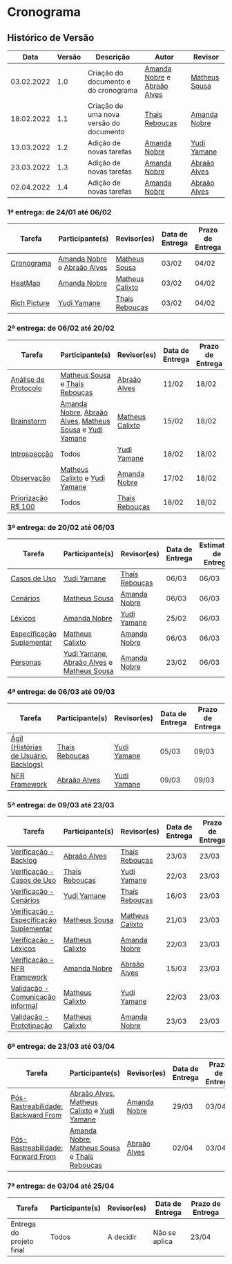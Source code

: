 # Cronograma

## Histórico de Versão

| Data       | Versão | Descrição                               | Autor                                                                                        | Revisor                                        |
| ---------- | ------ | --------------------------------------- | -------------------------------------------------------------------------------------------- | ---------------------------------------------- |
| 03.02.2022 | 1.0    | Criação do documento e do cronograma    | [Amanda Nobre](https://github.com/AmandaNbr) e [Abraão Alves](https://github.com/Abraao1231) | [Matheus Sousa](https://github.com/gatotabaco) |
| 18.02.2022 | 1.1    | Criação de uma nova versão do documento | [Thais Rebouças](https://github.com/Thais-ra)                                                | [Amanda Nobre](https://github.com/AmandaNbr)   |
| 13.03.2022 | 1.2    | Adição de novas tarefas                 | [Amanda Nobre](https://github.com/AmandaNbr)                                                 | [Yudi Yamane](https://github.com/yudi-azvd)    |
| 23.03.2022 | 1.3    | Adição de novas tarefas                 | [Amanda Nobre](https://github.com/AmandaNbr)                                                 | [Abraão Alves](https://github.com/Abraao1231)  |
| 02.04.2022 | 1.4    | Adição de novas tarefas                 | [Amanda Nobre](https://github.com/AmandaNbr)                                                 | [Abraão Alves](https://github.com/Abraao1231)  |

### 1ª entrega: de 24/01 até 06/02

| Tarefa                                                                                                   | Participante(s)                                                                              | Revisor(es)                                      | Data de Entrega | Prazo de Entrega |
| -------------------------------------------------------------------------------------------------------- | -------------------------------------------------------------------------------------------- | ------------------------------------------------ | --------------- | ---------------- |
| [Cronograma](https://requisitos-de-software.github.io/2021.2-AntennaPod/planejamento/cronograma/)        | [Amanda Nobre](https://github.com/AmandaNbr) e [Abraão Alves](https://github.com/Abraao1231) | [Matheus Sousa](https://github.com/gatotabaco)   | 03/02           | 04/02            |
| [HeatMap](https://requisitos-de-software.github.io/2021.2-AntennaPod/planejamento/heatmap/)              | [Amanda Nobre](https://github.com/AmandaNbr)                                                 | [Matheus Calixto](https://github.com/matheuscvp) | 03/02           | 04/02            |
| [Rich Picture](https://requisitos-de-software.github.io/2021.2-AntennaPod/pre-rastreamento/richPicture/) | [Yudi Yamane](https://github.com/yudi-azvd)                                                  | [Thais Rebouças](https://github.com/Thais-ra)    | 03/02           | 04/02            |

### 2ª entrega: de 06/02 até 20/02

| Tarefa                                                                                                          | Participante(s)                                                                                                                                                                           | Revisor(es)                                      | Data de Entrega | Prazo de Entrega |
| --------------------------------------------------------------------------------------------------------------- | ----------------------------------------------------------------------------------------------------------------------------------------------------------------------------------------- | ------------------------------------------------ | --------------- | ---------------- |
| [Análise de Protocolo](https://requisitos-de-software.github.io/2021.2-AntennaPod/elicitacao/analiseProtocolo/) | [Matheus Sousa](https://github.com/gatotabaco) e [Thais Rebouças](https://github.com/Thais-ra)                                                                                            | [Abraão Alves](https://github.com/Abraao1231)    | 11/02           | 18/02            |
| [Brainstorm](https://requisitos-de-software.github.io/2021.2-AntennaPod/elicitacao/brainstorm/)                 | [Amanda Nobre](https://github.com/AmandaNbr), [Abraão Alves](https://github.com/Abraao1231), [Matheus Sousa](https://github.com/gatotabaco) e [Yudi Yamane](https://github.com/yudi-azvd) | [Matheus Calixto](https://github.com/matheuscvp) | 15/02           | 18/02            |
| [Introspecção](https://requisitos-de-software.github.io/2021.2-AntennaPod/elicitacao/introspeccao/)             | Todos                                                                                                                                                                                     | [Yudi Yamane](https://github.com/yudi-azvd)      | 18/02           | 18/02            |
| [Observação](https://requisitos-de-software.github.io/2021.2-AntennaPod/elicitacao/observacao/)                 | [Matheus Calixto](https://github.com/matheuscvp) e [Yudi Yamane](https://github.com/yudi-azvd)                                                                                            | [Amanda Nobre](https://github.com/AmandaNbr)     | 17/02           | 18/02            |
| [Priorização R$ 100](https://requisitos-de-software.github.io/2021.2-AntennaPod/elicitacao/100reais/)           | Todos                                                                                                                                                                                     | [Thais Rebouças](https://github.com/Thais-ra)    | 18/02           | 18/02            |

### 3ª entrega: de 20/02 até 06/03

| Tarefa                                                                                                                      | Participante(s)                                                                                                                             | Revisor(es)                                   | Data de Entrega | Estimativa de Entrega |
| --------------------------------------------------------------------------------------------------------------------------- | ------------------------------------------------------------------------------------------------------------------------------------------- | --------------------------------------------- | --------------- | --------------------- |
| [Casos de Uso](https://requisitos-de-software.github.io/2021.2-AntennaPod/modelagem/casosDeUso/casosDeUso/)                 | [Yudi Yamane](https://github.com/yudi-azvd)                                                                                                 | [Thaís Rebouças](https://github.com/Thais-ra) | 06/03           | 06/03                 |
| [Cenários](https://requisitos-de-software.github.io/2021.2-AntennaPod/modelagem/cenarios/)                                  | [Matheus Sousa](https://github.com/gatotabaco)                                                                                              | [Amanda Nobre](https://github.com/AmandaNbr)  | 06/03           | 06/03                 |
| [Léxicos](https://requisitos-de-software.github.io/2021.2-AntennaPod/modelagem/lexicos/)                                    | [Amanda Nobre](https://github.com/AmandaNbr)                                                                                                | [Yudi Yamane](https://github.com/yudi-azvd)   | 25/02           | 06/03                 |
| [Especificação Suplementar](https://requisitos-de-software.github.io/2021.2-AntennaPod/modelagem/especificacaoSuplementar/) | [Matheus Calixto](https://github.com/matheuscvp)                                                                                            | [Amanda Nobre](https://github.com/AmandaNbr)  | 06/03           | 06/03                 |
| [Personas](https://requisitos-de-software.github.io/2021.2-AntennaPod/elicitacao/personas/)                                 | [Yudi Yamane](https://github.com/yudi-azvd), [Abraão Alves](https://github.com/Abraao1231) e [Matheus Sousa](https://github.com/gatotabaco) | [Amanda Nobre](https://github.com/AmandaNbr)  | 23/02           | 06/03                 |

### 4ª entrega: de 06/03 até 09/03

| Tarefa                                                                                                                 | Participante(s)                               | Revisor(es)                                 | Data de Entrega | Prazo de Entrega |
| ---------------------------------------------------------------------------------------------------------------------- | --------------------------------------------- | ------------------------------------------- | --------------- | ---------------- |
| [Ágil (Histórias de Usuário, Backlogs)](https://requisitos-de-software.github.io/2021.2-AntennaPod/modelagem/backlog/) | [Thaís Rebouças](https://github.com/Thais-ra) | [Yudi Yamane](https://github.com/yudi-azvd) | 05/03           | 09/03            |
| [NFR Framework](https://requisitos-de-software.github.io/2021.2-AntennaPod/modelagem/nfr-framework/)                   | [Abraão Alves](https://github.com/Abraao1231) | [Yudi Yamane](https://github.com/yudi-azvd) | 09/03           | 09/03            |

### 5ª entrega: de 09/03 até 23/03

| Tarefa                                                                                                                                               | Participante(s)                                  | Revisor(es)                                      | Data de Entrega | Prazo de Entrega |
| ---------------------------------------------------------------------------------------------------------------------------------------------------- | ------------------------------------------------ | ------------------------------------------------ | --------------- | ---------------- |
| [Verificação - Backlog](https://requisitos-de-software.github.io/2021.2-AntennaPod/analise/verificacao/verificacao-backlog)                          | [Abraão Alves](https://github.com/Abraao1231)    | [Thaís Rebouças](https://github.com/Thais-ra)    | 23/03           | 23/03            |
| [Verificação - Casos de Uso](https://requisitos-de-software.github.io/2021.2-AntennaPod/analise/verificacao/casosDeUso/)                             | [Thaís Rebouças](https://github.com/Thais-ra)    | [Yudi Yamane](https://github.com/yudi-azvd)      | 22/03           | 23/03            |
| [Verificação - Cenários](https://requisitos-de-software.github.io/2021.2-AntennaPod/analise/verificacao/cenarios/)                                   | [Yudi Yamane](https://github.com/yudi-azvd)      | [Thaís Rebouças](https://github.com/Thais-ra)    | 16/03           | 23/03            |
| [Verificação - Especificação Suplementar](https://requisitos-de-software.github.io/2021.2-AntennaPod/analise/verificacao/especificacao-suplementar/) | [Matheus Sousa](https://github.com/gatotabaco)   | [Matheus Calixto](https://github.com/matheuscvp) | 21/03           | 23/03            |
| [Verificação - Léxicos](https://requisitos-de-software.github.io/2021.2-AntennaPod/analise/verificacao/verificacao-Lexicos/)                         | [Matheus Calixto](https://github.com/matheuscvp) | [Amanda Nobre](https://github.com/AmandaNbr)     | 22/03           | 23/03            |
| [Verificação - NFR Framework](https://requisitos-de-software.github.io/2021.2-AntennaPod/analise/verificacao/verificacao-nfr-framework/)             | [Amanda Nobre](https://github.com/AmandaNbr)     | [Abraão Alves](https://github.com/Abraao1231)    | 15/03           | 23/03            |
| [Validação - Comunicação informal](https://requisitos-de-software.github.io/2021.2-AntennaPod/analise/validacao/validacaoComunicacaoInformal/)       | [Matheus Calixto](https://github.com/matheuscvp) | [Yudi Yamane](https://github.com/yudi-azvd)      | 22/03           | 23/03            |
| [Validação - Prototipação](https://requisitos-de-software.github.io/2021.2-AntennaPod/analise/validacao/validacaoPrototipacao/)                      | [Matheus Calixto](https://github.com/matheuscvp) | [Amanda Nobre](https://github.com/AmandaNbr)     | 23/03           | 23/03            |

### 6ª entrega: de 23/03 até 03/04

| Tarefa                                                                                                                             | Participante(s)                                                                                                                               | Revisor(es)                                   | Data de Entrega | Prazo de Entrega |
| ---------------------------------------------------------------------------------------------------------------------------------- | --------------------------------------------------------------------------------------------------------------------------------------------- | --------------------------------------------- | --------------- | ---------------- |
| [Pós-Rastreabilidade: Backward From](https://requisitos-de-software.github.io/2021.2-AntennaPod/posRastreabilidade/backward-from/) | [Abraão Alves](https://github.com/Abraao1231), [Matheus Calixto](https://github.com/matheuscvp) e [Yudi Yamane](https://github.com/yudi-azvd) | [Amanda Nobre](https://github.com/AmandaNbr)  | 29/03           | 03/04            |
| [Pós-Rastreabilidade: Forward From](https://requisitos-de-software.github.io/2021.2-AntennaPod/posRastreabilidade/forward-from/)   | [Amanda Nobre](https://github.com/AmandaNbr), [Matheus Sousa](https://github.com/gatotabaco) e [Thaís Rebouças](https://github.com/Thais-ra)  | [Abraão Alves](https://github.com/Abraao1231) | 02/04           | 03/04            |

### 7ª entrega: de 03/04 até 25/04

| Tarefa                   | Participante(s) | Revisor(es) | Data de Entrega | Prazo de Entrega |
| ------------------------ | --------------- | ----------- | --------------- | ---------------- |
| Entrega do projeto final | Todos           | A decidir   | Não se aplica   | 23/04            |
